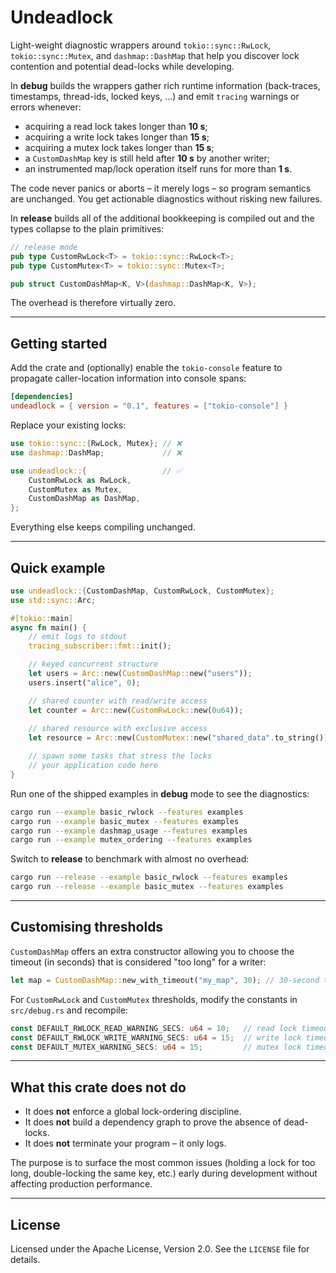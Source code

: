 # Undeadlock

Light-weight diagnostic wrappers around `tokio::sync::RwLock`, `tokio::sync::Mutex`, and `dashmap::DashMap` that help you discover lock contention and potential dead-locks while developing.

In **debug** builds the wrappers gather rich runtime information (back-traces, timestamps, thread-ids, locked keys, …) and emit `tracing` warnings or errors whenever:

* acquiring a read lock takes longer than **10 s**;
* acquiring a write lock takes longer than **15 s**;
* acquiring a mutex lock takes longer than **15 s**;
* a `CustomDashMap` key is still held after **10 s** by another writer;
* an instrumented map/lock operation itself runs for more than **1 s**.

The code never panics or aborts – it merely logs – so program semantics are unchanged.  You get actionable diagnostics without risking new failures.

In **release** builds all of the additional bookkeeping is compiled out and the types collapse to the plain primitives:

```rust
// release mode
pub type CustomRwLock<T> = tokio::sync::RwLock<T>;
pub type CustomMutex<T> = tokio::sync::Mutex<T>;

pub struct CustomDashMap<K, V>(dashmap::DashMap<K, V>);
```

The overhead is therefore virtually zero.

---

## Getting started

Add the crate and (optionally) enable the `tokio-console` feature to propagate caller-location information into console spans:

```toml
[dependencies]
undeadlock = { version = "0.1", features = ["tokio-console"] }
```

Replace your existing locks:

```rust
use tokio::sync::{RwLock, Mutex}; // ❌
use dashmap::DashMap;             // ❌

use undeadlock::{                 // ✅
    CustomRwLock as RwLock,
    CustomMutex as Mutex,
    CustomDashMap as DashMap,
};
```

Everything else keeps compiling unchanged.

---

## Quick example

```rust
use undeadlock::{CustomDashMap, CustomRwLock, CustomMutex};
use std::sync::Arc;

#[tokio::main]
async fn main() {
    // emit logs to stdout
    tracing_subscriber::fmt::init();

    // keyed concurrent structure
    let users = Arc::new(CustomDashMap::new("users"));
    users.insert("alice", 0);

    // shared counter with read/write access
    let counter = Arc::new(CustomRwLock::new(0u64));
    
    // shared resource with exclusive access
    let resource = Arc::new(CustomMutex::new("shared_data".to_string()));

    // spawn some tasks that stress the locks
    // your application code here
}
```

Run one of the shipped examples in **debug** mode to see the diagnostics:

```bash
cargo run --example basic_rwlock --features examples
cargo run --example basic_mutex --features examples
cargo run --example dashmap_usage --features examples
cargo run --example mutex_ordering --features examples
```

Switch to **release** to benchmark with almost no overhead:

```bash
cargo run --release --example basic_rwlock --features examples
cargo run --release --example basic_mutex --features examples
```

---

## Customising thresholds

`CustomDashMap` offers an extra constructor allowing you to choose the timeout (in seconds) that is considered "too long" for a writer:

```rust
let map = CustomDashMap::new_with_timeout("my_map", 30); // 30-second threshold
```

For `CustomRwLock` and `CustomMutex` thresholds, modify the constants in `src/debug.rs` and recompile:

```rust
const DEFAULT_RWLOCK_READ_WARNING_SECS: u64 = 10;   // read lock timeout
const DEFAULT_RWLOCK_WRITE_WARNING_SECS: u64 = 15;  // write lock timeout  
const DEFAULT_MUTEX_WARNING_SECS: u64 = 15;         // mutex lock timeout
```

---

## What this crate **does not** do

* It does **not** enforce a global lock-ordering discipline.
* It does **not** build a dependency graph to prove the absence of dead-locks.
* It does **not** terminate your program – it only logs.

The purpose is to surface the most common issues (holding a lock for too long, double-locking the same key, etc.) early during development without affecting production performance.

---

## License

Licensed under the Apache License, Version 2.0.  See the `LICENSE` file for details.
